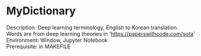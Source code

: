 # MyDictionary
Description: Deep learning terminology, English to Korean translation. Words are from deep learning theories in 'https://paperswithcode.com/sota'   
Environment: Window, Jupyter Notebook   
Prerequisite: in MAKEFILE   

